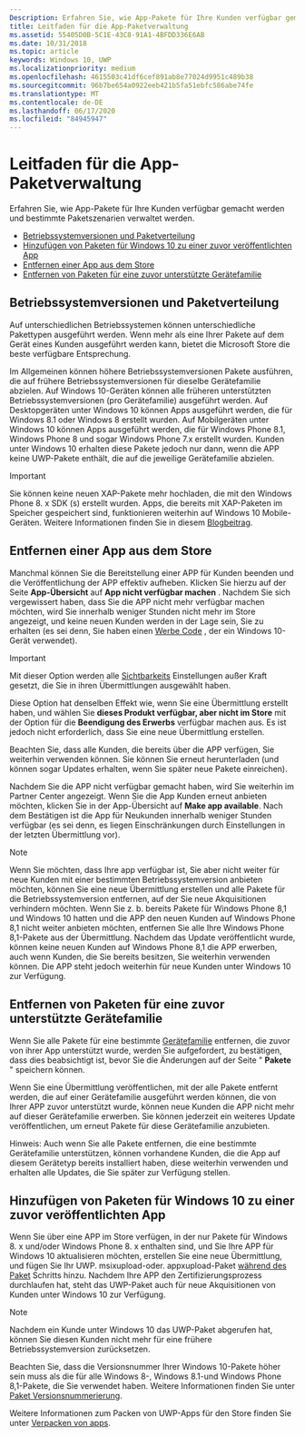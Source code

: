 ```yaml
---
Description: Erfahren Sie, wie App-Pakete für Ihre Kunden verfügbar gemacht werden und bestimmte Paketszenarien verwaltet werden.
title: Leitfaden für die App-Paketverwaltung
ms.assetid: 55405D0B-5C1E-43C8-91A1-4BFDD336E6AB
ms.date: 10/31/2018
ms.topic: article
keywords: Windows 10, UWP
ms.localizationpriority: medium
ms.openlocfilehash: 4615503c41df6cef891ab8e77024d9951c489b38
ms.sourcegitcommit: 96b7be654a0922eeb421b5fa51ebfc586abe74fe
ms.translationtype: MT
ms.contentlocale: de-DE
ms.lasthandoff: 06/17/2020
ms.locfileid: "84945947"
---
```

# <a name="guidance-for-app-package-management"></a>Leitfaden für die App-Paketverwaltung

Erfahren Sie, wie App-Pakete für Ihre Kunden verfügbar gemacht werden und bestimmte Paketszenarien verwaltet werden.

-   [Betriebssystemversionen und Paketverteilung](#os-versions-and-package-distribution)
-   [Hinzufügen von Paketen für Windows 10 zu einer zuvor veröffentlichten App](#adding-packages-for-windows-10-to-a-previously-published-app)
-   [Entfernen einer App aus dem Store](#removing-an-app-from-the-store)
-   [Entfernen von Paketen für eine zuvor unterstützte Gerätefamilie](#removing-packages-for-a-previously-supported-device-family)


## <a name="os-versions-and-package-distribution"></a>Betriebssystemversionen und Paketverteilung

Auf unterschiedlichen Betriebssystemen können unterschiedliche Pakettypen ausgeführt werden. Wenn mehr als eine Ihrer Pakete auf dem Gerät eines Kunden ausgeführt werden kann, bietet die Microsoft Store die beste verfügbare Entsprechung.

Im Allgemeinen können höhere Betriebssystemversionen Pakete ausführen, die auf frühere Betriebssystemversionen für dieselbe Gerätefamilie abzielen. Auf Windows 10-Geräten können alle früheren unterstützten Betriebssystemversionen (pro Gerätefamilie) ausgeführt werden. Auf Desktopgeräten unter Windows 10 können Apps ausgeführt werden, die für Windows 8.1 oder Windows 8 erstellt wurden. Auf Mobilgeräten unter Windows 10 können Apps ausgeführt werden, die für Windows Phone 8.1, Windows Phone 8 und sogar Windows Phone 7.x erstellt wurden. Kunden unter Windows 10 erhalten diese Pakete jedoch nur dann, wenn die APP keine UWP-Pakete enthält, die auf die jeweilige Gerätefamilie abzielen.

> [!IMPORTANT]
> Sie können keine neuen XAP-Pakete mehr hochladen, die mit den Windows Phone 8. x SDK (s) erstellt wurden. Apps, die bereits mit XAP-Paketen im Speicher gespeichert sind, funktionieren weiterhin auf Windows 10 Mobile-Geräten. Weitere Informationen finden Sie in diesem [Blogbeitrag](https://blogs.windows.com/windowsdeveloper/2018/08/20/important-dates-regarding-apps-with-windows-phone-8-x-and-earlier-and-windows-8-8-1-packages-submitted-to-microsoft-store).


## <a name="removing-an-app-from-the-store"></a>Entfernen einer App aus dem Store

Manchmal können Sie die Bereitstellung einer APP für Kunden beenden und die Veröffentlichung der APP effektiv aufheben. Klicken Sie hierzu auf der Seite **App-Übersicht** auf **App nicht verfügbar machen** . Nachdem Sie sich vergewissert haben, dass Sie die APP nicht mehr verfügbar machen möchten, wird Sie innerhalb weniger Stunden nicht mehr im Store angezeigt, und keine neuen Kunden werden in der Lage sein, Sie zu erhalten (es sei denn, Sie haben einen [Werbe Code](generate-promotional-codes.md) , der ein Windows 10-Gerät verwendet).

> [!IMPORTANT]
> Mit dieser Option werden alle [Sichtbarkeits](choose-visibility-options.md#discoverability) Einstellungen außer Kraft gesetzt, die Sie in ihren Übermittlungen ausgewählt haben. 

Diese Option hat denselben Effekt wie, wenn Sie eine Übermittlung erstellt haben, und wählen Sie **dieses Produkt verfügbar, aber nicht im Store** mit der Option für die **Beendigung des Erwerbs** verfügbar machen aus. Es ist jedoch nicht erforderlich, dass Sie eine neue Übermittlung erstellen.

Beachten Sie, dass alle Kunden, die bereits über die APP verfügen, Sie weiterhin verwenden können. Sie können Sie erneut herunterladen (und können sogar Updates erhalten, wenn Sie später neue Pakete einreichen).

Nachdem Sie die APP nicht verfügbar gemacht haben, wird Sie weiterhin im Partner Center angezeigt. Wenn Sie die App Kunden erneut anbieten möchten, klicken Sie in der App-Übersicht auf **Make app available**. Nach dem Bestätigen ist die App für Neukunden innerhalb weniger Stunden verfügbar (es sei denn, es liegen Einschränkungen durch Einstellungen in der letzten Übermittlung vor).

> [!NOTE]
> Wenn Sie möchten, dass Ihre app verfügbar ist, Sie aber nicht weiter für neue Kunden mit einer bestimmten Betriebssystemversion anbieten möchten, können Sie eine neue Übermittlung erstellen und alle Pakete für die Betriebssystemversion entfernen, auf der Sie neue Akquisitionen verhindern möchten. Wenn Sie z. b. bereits Pakete für Windows Phone 8,1 und Windows 10 hatten und die APP den neuen Kunden auf Windows Phone 8,1 nicht weiter anbieten möchten, entfernen Sie alle Ihre Windows Phone 8,1-Pakete aus der Übermittlung. Nachdem das Update veröffentlicht wurde, können keine neuen Kunden auf Windows Phone 8,1 die APP erwerben, auch wenn Kunden, die Sie bereits besitzen, Sie weiterhin verwenden können. Die APP steht jedoch weiterhin für neue Kunden unter Windows 10 zur Verfügung.


## <a name="removing-packages-for-a-previously-supported-device-family"></a>Entfernen von Paketen für eine zuvor unterstützte Gerätefamilie

Wenn Sie alle Pakete für eine bestimmte [Gerätefamilie](https://docs.microsoft.com/uwp/extension-sdks/device-families-overview) entfernen, die zuvor von ihrer App unterstützt wurde, werden Sie aufgefordert, zu bestätigen, dass dies beabsichtigt ist, bevor Sie die Änderungen auf der Seite " **Pakete** " speichern können.

Wenn Sie eine Übermittlung veröffentlichen, mit der alle Pakete entfernt werden, die auf einer Gerätefamilie ausgeführt werden können, die von Ihrer APP zuvor unterstützt wurde, können neue Kunden die APP nicht mehr auf dieser Gerätefamilie erwerben. Sie können jederzeit ein weiteres Update veröffentlichen, um erneut Pakete für diese Gerätefamilie anzubieten.

Hinweis: Auch wenn Sie alle Pakete entfernen, die eine bestimmte Gerätefamilie unterstützen, können vorhandene Kunden, die die App auf diesem Gerätetyp bereits installiert haben, diese weiterhin verwenden und erhalten alle Updates, die Sie später zur Verfügung stellen.


<a name="adding-packages-for-windows-10-to-a-previously-published-app"></a>

## <a name="adding-packages-for-windows10-to-a-previously-published-app"></a>Hinzufügen von Paketen für Windows 10 zu einer zuvor veröffentlichten App

Wenn Sie über eine APP im Store verfügen, in der nur Pakete für Windows 8. x und/oder Windows Phone 8. x enthalten sind, und Sie Ihre APP für Windows 10 aktualisieren möchten, erstellen Sie eine neue Übermittlung, und fügen Sie Ihr UWP. msixupload-oder. appxupload-Paket [während des Paket](upload-app-packages.md) Schritts hinzu. Nachdem Ihre APP den Zertifizierungsprozess durchlaufen hat, steht das UWP-Paket auch für neue Akquisitionen von Kunden unter Windows 10 zur Verfügung.

> [!NOTE]
> Nachdem ein Kunde unter Windows 10 das UWP-Paket abgerufen hat, können Sie diesen Kunden nicht mehr für eine frühere Betriebssystemversion zurücksetzen. 

Beachten Sie, dass die Versionsnummer Ihrer Windows 10-Pakete höher sein muss als die für alle Windows 8-, Windows 8.1-und Windows Phone 8,1-Pakete, die Sie verwendet haben. Weitere Informationen finden Sie unter [Paket Versionsnummerierung](package-version-numbering.md).

Weitere Informationen zum Packen von UWP-Apps für den Store finden Sie unter [Verpacken von apps](../packaging/index.md).
